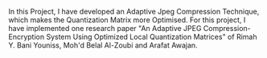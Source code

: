 In this Project, I have developed an Adaptive Jpeg Compression Technique, which makes the Quantization Matrix more Optimised. For this project, I have implemented one research paper "An Adaptive JPEG Compression- Encryption System Using Optimized Local
Quantization Matrices" of Rimah Y. Bani Youniss, Moh'd Belal Al-Zoubi and Arafat Awajan.
